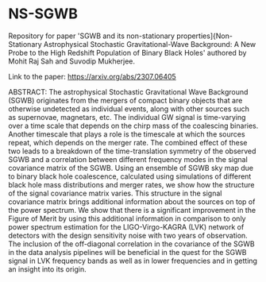 # NS-SGWB
Repository for paper 'SGWB and its non-stationary properties]{Non-Stationary Astrophysical Stochastic Gravitational-Wave Background: A New Probe to the High Redshift Population of Binary Black Holes' authored by Mohit Raj Sah and Suvodip Mukherjee.

Link to the paper: https://arxiv.org/abs/2307.06405


ABSTRACT: The astrophysical Stochastic Gravitational Wave Background (SGWB) originates from the mergers of compact binary objects that are otherwise undetected as individual events, along with other sources such as supernovae, magnetars, etc. The individual GW signal is time-varying over a time scale that depends on the chirp mass of the coalescing binaries. Another timescale that plays a role is the timescale at which the sources repeat, which depends on the merger rate. The combined effect of these two leads to a breakdown of the time-translation symmetry of the observed SGWB and a correlation between different frequency modes in the signal covariance matrix of the SGWB. Using an ensemble of SGWB sky map due to binary black hole coalescence, calculated using simulations of different black hole mass distributions and merger rates, we show how the structure of the signal covariance matrix varies. This structure in the signal covariance matrix brings additional information about the sources on top of the power spectrum. We show that there is a significant improvement in the Figure of Merit by using this additional information in comparison to only power spectrum estimation for the LIGO-Virgo-KAGRA (LVK) network of detectors with the design sensitivity noise with two years of observation. The inclusion of the off-diagonal correlation in the covariance of the SGWB in the data analysis pipelines will be beneficial in the quest for the SGWB signal in LVK frequency bands as well as in lower frequencies and in getting an insight into its origin.
